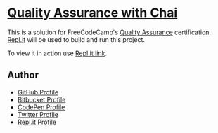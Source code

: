 # [Quality Assurance with Chai](https://www.freecodecamp.org/learn/quality-assurance/quality-assurance-and-testing-with-chai/)

This is a solution for FreeCodeCamp's [Quality Assurance](https://www.freecodecamp.org/learn/quality-assurance/) certification. [Repl.it](https://replit.com) will be used to build and run this project.

To view it in action use [Repl.it link](https://freecodecamptestingchai.iuliancenusa.repl.co/).

## Author

- [GitHub Profile](https://github.com/iulian-cenusa)
- [Bitbucket Profile](https://bitbucket.org/iulian_cenusa/)
- [CodePen Profile](https://codepen.io/iulian-cenusa/)
- [Twitter Profile](https://twitter.com/IulianCenusa)
- [Repl.it Profile](https://replit.com/@IulianCenusa)
